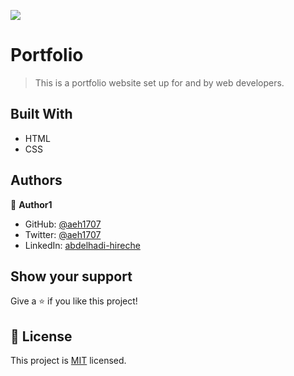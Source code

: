 ![](https://img.shields.io/badge/Microverse-blueviolet)

# Portfolio

> This is a portfolio website set up for and by web developers.


## Built With

- HTML
- CSS

## Authors

👤 **Author1**

- GitHub: [@aeh1707](https://github.com/githubhandle)
- Twitter: [@aeh1707](https://twitter.com/twitterhandle)
- LinkedIn: [abdelhadi-hireche](https://linkedin.com/in/linkedinhandle)


## Show your support

Give a ⭐️ if you like this project!

## 📝 License

This project is [MIT](./MIT.md) licensed.